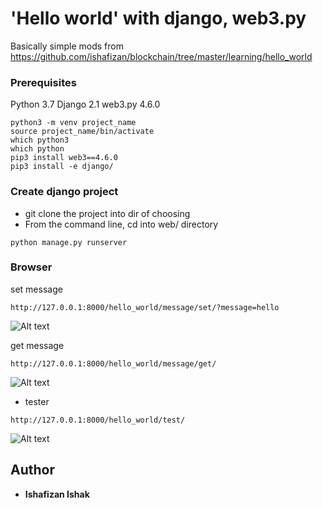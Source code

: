 # 'Hello world' with django, web3.py

Basically simple mods from https://github.com/ishafizan/blockchain/tree/master/learning/hello_world

### Prerequisites
Python 3.7
Django 2.1
web3.py 4.6.0

```
python3 -m venv project_name
source project_name/bin/activate
which python3
which python
pip3 install web3==4.6.0
pip3 install -e django/
```

### Create django project
- git clone the project into dir of choosing
- From the command line, cd into web/ directory
```
python manage.py runserver
```
### Browser
set message
```
http://127.0.0.1:8000/hello_world/message/set/?message=hello
```
![Alt text](../static/img/Screen%20Shot%202018-08-27%20at%206.59.52%20PM.png)

get message
```
http://127.0.0.1:8000/hello_world/message/get/
```
![Alt text](../static/img/Screen%20Shot%202018-08-27%20at%206.59.35%20PM.png)

- tester
```
http://127.0.0.1:8000/hello_world/test/
```
![Alt text](../static/img/Screen%20Shot%202018-08-27%20at%206.59.35%20PM.png)


## Author
* **Ishafizan Ishak**


